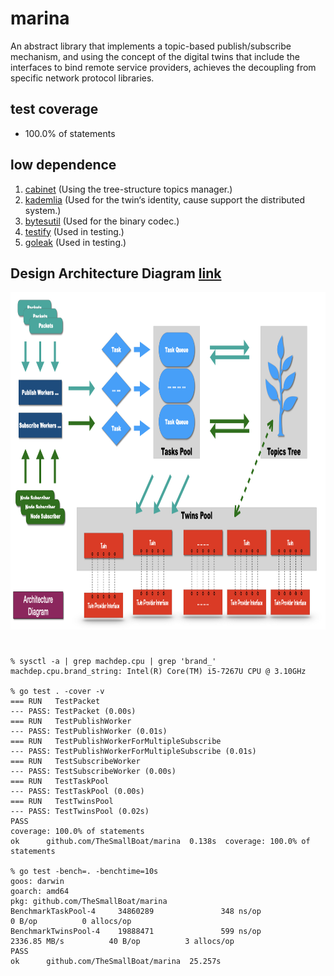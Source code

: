 # marina
An abstract library that implements a topic-based publish/subscribe mechanism, 
and using the concept of the digital twins that include the interfaces to bind remote service providers, 
achieves the decoupling from specific network protocol libraries.

## test coverage
* 100.0% of statements

## low dependence
1. [cabinet](github.com/TheSmallBoat/cabinet) (Using the tree-structure topics manager.)
2. [kademlia](github.com/lithdew/kademlia) (Used for the twin‘s identity, cause support the distributed system.)
3. [bytesutil](github.com/lithdew/bytesutil) (Used for the binary codec.)
4. [testify](github.com/stretchr/testify) (Used in testing.)
5. [goleak](go.uber.org/goleak) (Used in testing.)

## Design Architecture Diagram [link](https://github.com/TheSmallBoat/marina/blob/master/docs/DesignArchitectureDiagram.pdf)

<img width ="960" height="540" src="https://github.com/TheSmallBoat/marina/blob/master/docs/DesignArchitectureDiagram.jpeg">



### 

```

% sysctl -a | grep machdep.cpu | grep 'brand_'
machdep.cpu.brand_string: Intel(R) Core(TM) i5-7267U CPU @ 3.10GHz

% go test . -cover -v
=== RUN   TestPacket
--- PASS: TestPacket (0.00s)
=== RUN   TestPublishWorker
--- PASS: TestPublishWorker (0.01s)
=== RUN   TestPublishWorkerForMultipleSubscribe
--- PASS: TestPublishWorkerForMultipleSubscribe (0.01s)
=== RUN   TestSubscribeWorker
--- PASS: TestSubscribeWorker (0.00s)
=== RUN   TestTaskPool
--- PASS: TestTaskPool (0.00s)
=== RUN   TestTwinsPool
--- PASS: TestTwinsPool (0.02s)
PASS
coverage: 100.0% of statements
ok      github.com/TheSmallBoat/marina  0.138s  coverage: 100.0% of statements

% go test -bench=. -benchtime=10s
goos: darwin
goarch: amd64
pkg: github.com/TheSmallBoat/marina
BenchmarkTaskPool-4     34860289               348 ns/op               0 B/op          0 allocs/op
BenchmarkTwinsPool-4    19888471               599 ns/op        2336.85 MB/s          40 B/op          3 allocs/op
PASS
ok      github.com/TheSmallBoat/marina  25.257s

```
